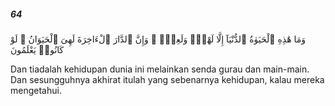 ##### 64

<span class="ayah">وَمَا هَٰذِهِ ٱلْحَيَوٰةُ ٱلدُّنْيَآ إِلَّا لَهْوٌۭ وَلَعِبٌۭ ۚ وَإِنَّ ٱلدَّارَ ٱلْءَاخِرَةَ لَهِىَ ٱلْحَيَوَانُ ۚ لَوْ كَانُوا۟ يَعْلَمُونَ</span>

<span class="ayah_translation">Dan tiadalah kehidupan dunia ini melainkan senda gurau dan main-main. Dan sesungguhnya akhirat itulah yang sebenarnya kehidupan, kalau mereka mengetahui.</span>
